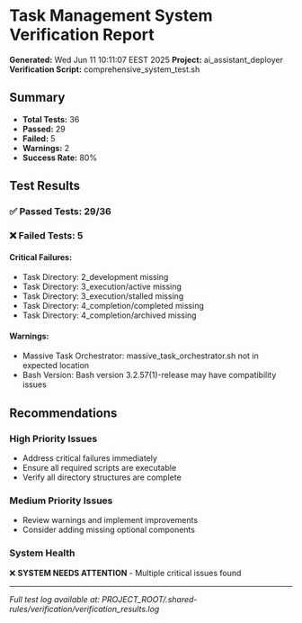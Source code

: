 # Task Management System Verification Report

**Generated:** Wed Jun 11 10:11:07 EEST 2025
**Project:** ai_assistant_deployer
**Verification Script:** comprehensive_system_test.sh

## Summary

- **Total Tests:** 36
- **Passed:** 29
- **Failed:** 5
- **Warnings:** 2
- **Success Rate:** 80%

## Test Results

### ✅ Passed Tests: 29/36

### ❌ Failed Tests: 5

#### Critical Failures:
- Task Directory: 2_development missing
- Task Directory: 3_execution/active missing
- Task Directory: 3_execution/stalled missing
- Task Directory: 4_completion/completed missing
- Task Directory: 4_completion/archived missing

#### Warnings:
- Massive Task Orchestrator: massive_task_orchestrator.sh not in expected location
- Bash Version: Bash version 3.2.57(1)-release may have compatibility issues


## Recommendations

### High Priority Issues
- Address critical failures immediately
- Ensure all required scripts are executable
- Verify all directory structures are complete

### Medium Priority Issues
- Review warnings and implement improvements
- Consider adding missing optional components

### System Health
❌ **SYSTEM NEEDS ATTENTION** - Multiple critical issues found

---
*Full test log available at: PROJECT_ROOT/.shared-rules/verification/verification_results.log*
